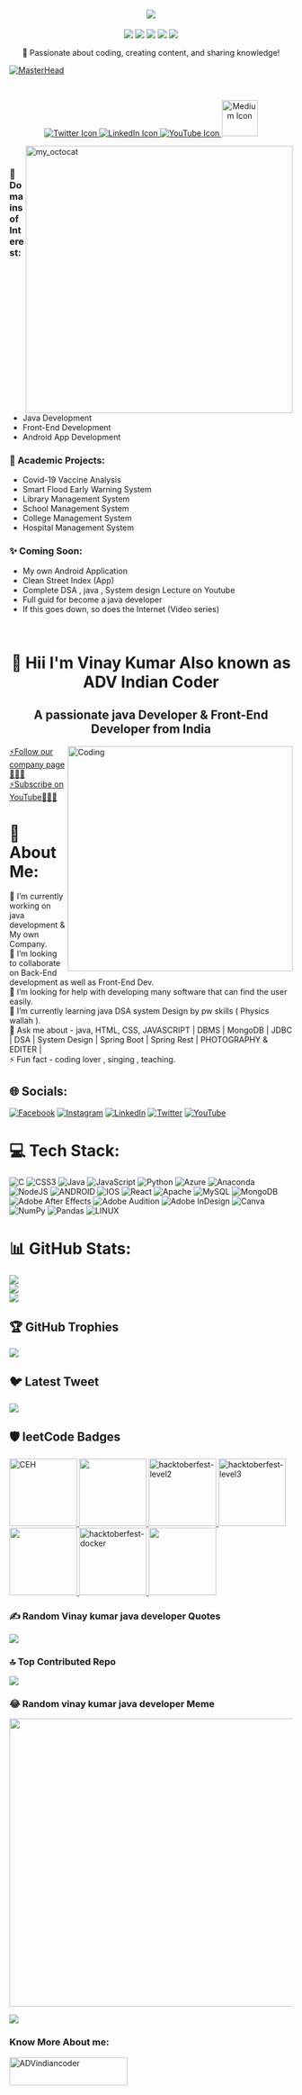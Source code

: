 <h1 align="center">
  <img src="https://readme-typing-svg.herokuapp.com?font=roboto&color=ffffff&size=25&center=true&vCenter=true&lines=Welcome+to+my+GitHub+Profile!">
</h1>


<p align="center">
  <img src="https://img.shields.io/badge/java-Developer-0357F7?style=for-the-badge&logo=java">
  <img src="https://img.shields.io/badge/YouTuber-FF0000?style=for-the-badge&logo=youtube">
  <img src="https://img.shields.io/badge/FrontEnd-Developer-61DAFB?style=for-the-badge&logo=html5">
  <img src="https://img.shields.io/badge/Content-Writer-FFD700?style=for-the-badge&logo=markdown">
  <img src="https://img.shields.io/badge/Founder-ADV+Indian+Coder-008000?style=for-the-badge">
</p>

<p align="center">🚀 Passionate about coding, creating content, and sharing knowledge!</p>


   [![MasterHead](https://firebasestorage.googleapis.com/v0/b/flexi-coding.appspot.com/o/dempgi7-520f8d5f-63d4-4453-8822-dbc149ae27f8.gif?alt=media&token=91c0c7b2-93c3-4029-b011-1a8703c5730d)](https://advinternship.netlify.app)



<br>
<p align = "center"> 
  <a href = "https://twitter.com/ADV_India_coder">
    <img src="https://user-images.githubusercontent.com/61582763/195151346-677c8197-2950-4b50-a0cd-af7d84c812a9.png" alt = "Twitter Icon">
  </a>
  
  <a href = "https://www.linkedin.com/in/vinay-kumar860964">
    <img src="https://user-images.githubusercontent.com/61582763/195151461-61e11fc9-6bbc-4ef5-939a-a75126302a94.png" alt = "LinkedIn Icon">
  </a>

  <a href = "https://youtube.com/@advindiancoder">
    <img src="https://user-images.githubusercontent.com/61582763/195150275-6c3d5420-cf2f-4bb9-8a19-7a323f8d0c40.png" alt = "YouTube Icon">
  </a> 
  
  <a href = "https://vinaykumaradv.netlify.app/">
    <img src="https://user-images.githubusercontent.com/61582763/195259844-5fc8775f-2f4a-40cd-ba25-9ad39a4faaa4.png" alt = "Medium Icon" width=64px>
  </a>
</p>

<img src = "https://user-images.githubusercontent.com/61582763/134278937-ed33e623-b833-4565-945d-29fa43ea0b7c.gif" align = "right" alt="my_octocat" width=475px>

<br>

### 🌱 Domains of Interest:
- Java Development
- Front-End Development
- Android App Development

### 🍃 Academic Projects:
- Covid-19 Vaccine Analysis
- Smart Flood Early Warning System
- Library Management System
- School Management System
- College Management System
- Hospital Management System

### ✨ Coming Soon:
- My own Android Application
- Clean Street Index (App)
- Complete DSA , java , System design Lecture on Youtube
- Full guid for become a java developer 
- If this goes down, so does the Internet (Video series)

<br>


<h1 align="center">👋 Hii I'm Vinay Kumar Also known as ADV Indian Coder</h1>
<h2 align="center">A passionate java Developer & Front-End Developer from India</h2>
<img align="right" alt="Coding" width="400" src="https://cdn.dribbble.com/users/1162077/screenshots/3848914/programmer.gif">

<a class="libutton" href="https://www.linkedin.com/company/adv-indian-coder/?miniCompanyUrn=urn%3Ali%3Afs_miniCompany%3A96634760&lipi=urn%3Ali%3Apage%3Ad_flagship3_company_admin%3Bfkq6jeCsQGSZn9%2FQ5mhF4Q%3D%3D" target="_blank">⚡Follow our company page 🌱🌱🌱</a>
<a class="libutton" href="https://www.bing.com/ck/a?!&&p=cb74efed28b39ffcJmltdHM9MTY4MDQ4MDAwMCZpZ3VpZD0wMWFiYTk0My0wNjg5LTY3OTctMTljMy1iYjUxMDc3ZTY2NTUmaW5zaWQ9NTE4Ng&ptn=3&hsh=3&fclid=01aba943-0689-6797-19c3-bb51077e6655&psq=adv+indian+coder&u=a1aHR0cHM6Ly93d3cueW91dHViZS5jb20vY2hhbm5lbC9VQzBrbzFlRDNTWFR2dUJKZkpIT1F1VVEvdmlkZW9z&ntb=1" target="_blank">⚡Subscribe on YouTube🌱🌱🌱
</a>








# 💫 About Me:
🔭 I’m currently working on java development & My own Company. <br>
👯 I’m looking to collaborate on Back-End  development as well as Front-End Dev.<br>
🤝 I’m looking for help with developing many software that can find the user easily.<br>
🌱 I’m currently learning java DSA system Design by pw skills ( Physics wallah ).<br>
💬 Ask me about - java, HTML, CSS, JAVASCRIPT | DBMS | MongoDB | JDBC | DSA | System Design | Spring Boot | Spring Rest | PHOTOGRAPHY & EDITER |<br>
⚡ Fun fact - coding lover , singing , teaching.


## 🌐 Socials:
[![Facebook](https://img.shields.io/badge/Facebook-%231877F2.svg?logo=Facebook&logoColor=white)](https://facebook.com/https://facebook.com/groups/602312964862870/) [![Instagram](https://img.shields.io/badge/Instagram-%23E4405F.svg?logo=Instagram&logoColor=white)](https://instagram.com/https://www.instagram.com/invites/contact/?i=td1e6t78x4bp&utm_content=oeyjr77) [![LinkedIn](https://img.shields.io/badge/LinkedIn-%230077B5.svg?logo=linkedin&logoColor=white)](https://linkedin.com/in/https://www.linkedin.com/in/vinay-kumar860964) [![Twitter](https://img.shields.io/badge/Twitter-%231DA1F2.svg?logo=Twitter&logoColor=white)](https://twitter.com/https://twitter.com/ADV_India_coder) [![YouTube](https://img.shields.io/badge/YouTube-%23FF0000.svg?logo=YouTube&logoColor=white)](https://youtube.com/@https://youtube.com/@advindiancoder) 

# 💻 Tech Stack:
![C](https://img.shields.io/badge/c-%2300599C.svg?style=plastic&logo=c&logoColor=white) ![CSS3](https://img.shields.io/badge/css3-%231572B6.svg?style=plastic&logo=css3&logoColor=white) ![Java](https://img.shields.io/badge/java-%23ED8B00.svg?style=plastic&logo=java&logoColor=white) ![JavaScript](https://img.shields.io/badge/javascript-%23323330.svg?style=plastic&logo=javascript&logoColor=%23F7DF1E) ![Python](https://img.shields.io/badge/python-3670A0?style=plastic&logo=python&logoColor=ffdd54) ![Azure](https://img.shields.io/badge/azure-%230072C6.svg?style=plastic&logo=azure-devops&logoColor=white) ![Anaconda](https://img.shields.io/badge/Anaconda-%2344A833.svg?style=plastic&logo=anaconda&logoColor=white) ![NodeJS](https://img.shields.io/badge/node.js-6DA55F?style=plastic&logo=node.js&logoColor=white) ![ANDROID](https://img.shields.io/badge/android-%2320232a.svg?style=plastic&logo=android&logoColor=%a4c639) ![IOS](https://img.shields.io/badge/IOS-%2320232a.svg?style=plastic&logo=apple&logoColor=white) ![React](https://img.shields.io/badge/react-%2320232a.svg?style=plastic&logo=react&logoColor=%2361DAFB) ![Apache](https://img.shields.io/badge/apache-%23D42029.svg?style=plastic&logo=apache&logoColor=white) ![MySQL](https://img.shields.io/badge/mysql-%2300f.svg?style=plastic&logo=mysql&logoColor=white) ![MongoDB](https://img.shields.io/badge/MongoDB-%234ea94b.svg?style=plastic&logo=mongodb&logoColor=white) ![Adobe After Effects](https://img.shields.io/badge/Adobe%20After%20Effects-9999FF.svg?style=plastic&logo=Adobe%20After%20Effects&logoColor=white) ![Adobe Audition](https://img.shields.io/badge/Adobe%20Audition-9999FF.svg?style=plastic&logo=Adobe%20Audition&logoColor=white) ![Adobe InDesign](https://img.shields.io/badge/Adobe%20InDesign-49021F?style=plastic&logo=adobeindesign&logoColor=white) ![Canva](https://img.shields.io/badge/Canva-%2300C4CC.svg?style=plastic&logo=Canva&logoColor=white) ![NumPy](https://img.shields.io/badge/numpy-%23013243.svg?style=plastic&logo=numpy&logoColor=white) ![Pandas](https://img.shields.io/badge/pandas-%23150458.svg?style=plastic&logo=pandas&logoColor=white) ![LINUX](https://img.shields.io/badge/Linux-FCC624?style=plastic&logo=linux&logoColor=black)
# 📊 GitHub Stats:
![](https://github-readme-stats.vercel.app/api?username=ADVindiancoder&theme=radical&hide_border=false&include_all_commits=false&count_private=false)<br/>
![](https://github-readme-streak-stats.herokuapp.com/?user=ADVindiancoder&theme=radical&hide_border=false)<br/>
![](https://github-readme-stats.vercel.app/api/top-langs/?username=ADVindiancoder&theme=radical&hide_border=false&include_all_commits=false&count_private=false&layout=compact)

## 🏆 GitHub Trophies
![](https://github-profile-trophy.vercel.app/?username=ADVindiancoder&theme=onedark&no-frame=false&no-bg=true&margin-w=4)

## 🐦 Latest Tweet
[![](https://gtce.itsvg.in/api?username=https://twitter.com/ADV_India_coder)](https://github.com/VishwaGauravIn/github-twitter-card-embed)

 ## 🛡️ leetCode Badges
  
  <p align=""> <a href="https://vinaykumaradv.netlify.app/" target="blank"><img width="120px" height="120px" src="https://assets.leetcode.com/static_assets/others/Top_100_Liked.png" alt="CEH"/> </a> 
  <a href="https://vinaykumaradv.netlify.app/" target="blank"><img width="120px" height="120px" src="https://assets.leetcode.com/static_assets/others/DS_II.png"/> </a>
 <a href="https://vinaykumaradv.netlify.app/" target="blank"><img width="120px" height="120px" src="https://assets.leetcode.com/static_assets/others/Top_100_Liked-1.png" alt="hacktoberfest-level2"/> </a>
    <a href="https://vinaykumaradv.netlify.app/" target="blank"><img width="120px" height="120px" src="https://assets.leetcode.com/static_assets/others/%E7%BC%96%E7%A8%8B%E8%83%BD%E5%8A%9B_%E5%9F%BA%E7%A1%80.png" alt="hacktoberfest-level3"/> </a>
    <a href="https://vinaykumaradv.netlify.app/" target="blank"><img width="120px" height="120px" src="https://assets.leetcode.com/static_assets/others/LeetCode_75.png"/> </a>
    <a href="https://vinaykumaradv.netlify.app/" target="blank"><img width="120px" height="120px" src="https://assets.leetcode.com/static_assets/others/SQLI.png" alt="hacktoberfest-docker"/> </a>
    <a href="https://vinaykumaradv.netlify.app/" target="blank"><img width="120px" height="120px" src="https://assets.leetcode.com/static_assets/others/algorithm_II.png"/> </a>
    </p>


### ✍️ Random Vinay kumar java developer Quotes
![](https://quotes-github-readme.vercel.app/api?type=horizontal&theme=radical)

### 🔝 Top Contributed Repo
![](https://github-contributor-stats.vercel.app/api?username=ADVindiancoder&limit=5&theme=dark&combine_all_yearly_contributions=true)

### 😂 Random vinay kumar java developer Meme
<img src="https://rm.up.railway.app/" width="512px"/>


<!-- Proudly created with GPRM ( https://gprm.itsvg.in ) -->

[![](https://visitcount.itsvg.in/api?id=ADVindiancoder&label=10236&color=11&icon=5&pretty=true)](https://visitcount.itsvg.in)

 
<h3 align="left">Know More About me:</h3>
<p><a href="https://vinaykumaradv.netlify.app/"> <img align="left" src="https://cdn.buymeacoffee.com/buttons/v2/default-yellow.png" height="50" width="210" alt="ADVindiancoder" /></a></p><br><br>
